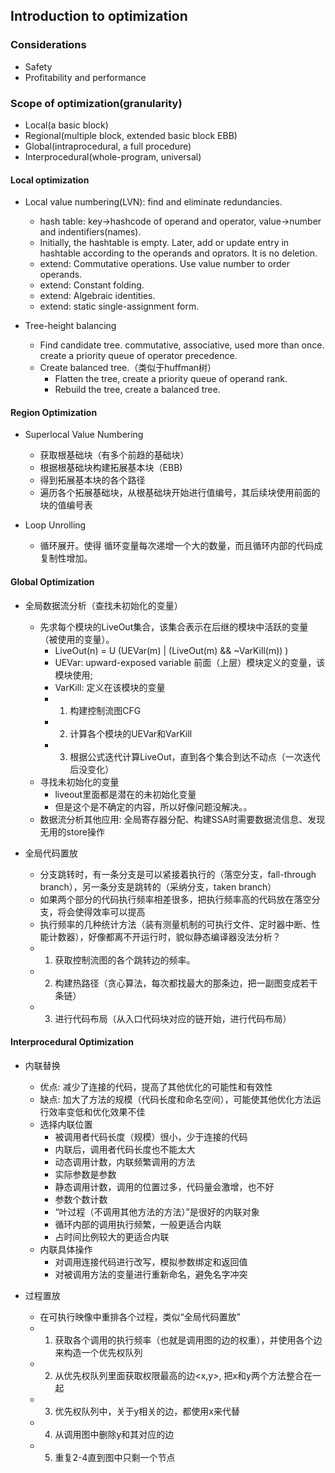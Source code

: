 ## Introduction to optimization

### Considerations
- Safety
- Profitability and performance

### Scope of optimization(granularity)
- Local(a basic block)
- Regional(multiple block, extended basic block EBB)
- Global(intraprocedural, a full procedure)
- Interprocedural(whole-program, universal)

#### Local optimization
- Local value numbering(LVN): find and eliminate redundancies.
	- hash table: key->hashcode of operand and operator, value->number and indentifiers(names).
	- Initially, the hashtable is empty. Later, add or update entry in hashtable according to the operands and oprators. It is no deletion.
	- extend: Commutative operations. Use value number to order operands.
	- extend: Constant folding.
	- extend: Algebraic identities.
	- extend: static single-assignment form.

- Tree-height balancing
	- Find candidate tree. commutative, associative, used more than once. create a priority queue of operator precedence.
	- Create balanced tree.（类似于huffman树）
		- Flatten the tree, create a priority queue of operand rank.
		- Rebuild the tree, create a balanced tree.

#### Region Optimization
- Superlocal Value Numbering
	- 获取根基础块（有多个前趋的基础块）
    - 根据根基础块构建拓展基本块（EBB)
    - 得到拓展基本块的各个路径
    - 遍历各个拓展基础块，从根基础块开始进行值编号，其后续块使用前面的块的值编号表

- Loop Unrolling
    - 循环展开。使得 循环变量每次递增一个大的数量，而且循环内部的代码成复制性增加。

#### Global Optimization
- 全局数据流分析（查找未初始化的变量）
    - 先求每个模块的LiveOut集合，该集合表示在后继的模块中活跃的变量（被使用的变量）。
        - LiveOut(n) = U (UEVar(m) | (LiveOut(m) && ~VarKill(m)) )
        - UEVar: upward-exposed variable 前面（上层）模块定义的变量，该模块使用;
        - VarKill: 定义在该模块的变量
        - 1. 构建控制流图CFG
        - 2. 计算各个模块的UEVar和VarKill
        - 3. 根据公式迭代计算LiveOut，直到各个集合到达不动点（一次迭代后没变化）
    - 寻找未初始化的变量
        - liveout里面都是潜在的未初始化变量
        - 但是这个是不确定的内容，所以好像问题没解决。。
    - 数据流分析其他应用: 全局寄存器分配、构建SSA时需要数据流信息、发现无用的store操作

- 全局代码置放
    - 分支跳转时，有一条分支是可以紧接着执行的（落空分支，fall-through branch），另一条分支是跳转的（采纳分支，taken branch）
    - 如果两个部分的代码执行频率相差很多，把执行频率高的代码放在落空分支，将会使得效率可以提高
    - 执行频率的几种统计方法（装有测量机制的可执行文件、定时器中断、性能计数器），好像都离不开运行时，貌似静态编译器没法分析？
    - 1. 获取控制流图的各个跳转边的频率。
    - 2. 构建热路径（贪心算法，每次都找最大的那条边，把一副图变成若干条链）
    - 3. 进行代码布局（从入口代码块对应的链开始，进行代码布局）

#### Interprocedural Optimization
- 内联替换
    - 优点: 减少了连接的代码，提高了其他优化的可能性和有效性
    - 缺点: 加大了方法的规模（代码长度和命名空间），可能使其他优化方法运行效率变低和优化效果不佳
    - 选择内联位置
        - 被调用者代码长度（规模）很小，少于连接的代码
        - 内联后，调用者代码长度也不能太大
        - 动态调用计数，内联频繁调用的方法
        - 实际参数是参数
        - 静态调用计数，调用的位置过多，代码量会激增，也不好
        - 参数个数计数
        - “叶过程（不调用其他方法的方法）”是很好的内联对象
        - 循环内部的调用执行频繁，一般更适合内联
        - 占时间比例较大的更适合内联
    - 内联具体操作
        - 对调用连接代码进行改写，模拟参数绑定和返回值
        - 对被调用方法的变量进行重新命名，避免名字冲突

- 过程置放
    - 在可执行映像中重排各个过程，类似“全局代码置放”
    - 1. 获取各个调用的执行频率（也就是调用图的边的权重），并使用各个边来构造一个优先权队列
    - 2. 从优先权队列里面获取权限最高的边<x,y>, 把x和y两个方法整合在一起
    - 3. 优先权队列中，关于y相关的边，都使用x来代替
    - 4. 从调用图中删除y和其对应的边
    - 5. 重复2-4直到图中只剩一个节点

